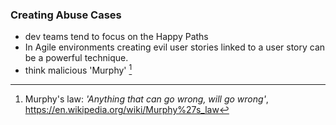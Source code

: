### Creating Abuse Cases

* dev teams tend to focus on the Happy Paths
* In Agile environments creating evil user stories linked to a user story can be a powerful technique.
* think malicious 'Murphy' [^Murphy-law]


[^Murphy-law]: Murphy's law: _'Anything that can go wrong, will go wrong'_,  https://en.wikipedia.org/wiki/Murphy%27s_law
